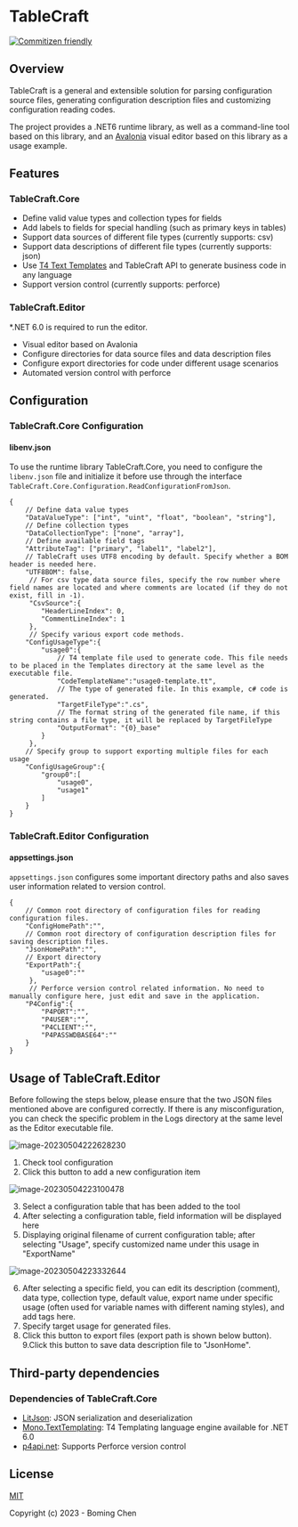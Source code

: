 # TableCraft

[![Commitizen friendly](https://img.shields.io/badge/commitizen-friendly-brightgreen.svg)](http://commitizen.github.io/cz-cli/)

## Overview

TableCraft is a general and extensible solution for parsing configuration source files, generating configuration description files and customizing configuration reading codes.

The project provides a .NET6 runtime library, as well as a command-line tool based on this library, and an [Avalonia](https://avaloniaui.net/) visual editor based on this library as a usage example.

## Features

### TableCraft.Core

* Define valid value types and collection types for fields
* Add labels to fields for special handling (such as primary keys in tables)
* Support data sources of different file types (currently supports: csv)
* Support data descriptions of different file types (currently supports: json)
* Use [T4 Text Templates](https://learn.microsoft.com/en-us/visualstudio/modeling/code-generation-and-t4-text-templates?view=vs-2022) and TableCraft API to generate business code in any language
* Support version control (currently supports: perforce)

### TableCraft.Editor

*.NET 6.0 is required to run the editor.

* Visual editor based on Avalonia
* Configure directories for data source files and data description files
* Configure export directories for code under different usage scenarios
* Automated version control with perforce

## Configuration

### TableCraft.Core Configuration

#### libenv.json

To use the runtime library TableCraft.Core, you need to configure the `libenv.json` file and initialize it before use through the interface `TableCraft.Core.Configuration.ReadConfigurationFromJson`.

```jsonc
{
    // Define data value types
    "DataValueType": ["int", "uint", "float", "boolean", "string"],
    // Define collection types
    "DataCollectionType": ["none", "array"],
    // Define available field tags
    "AttributeTag": ["primary", "label1", "label2"],
    // TableCraft uses UTF8 encoding by default. Specify whether a BOM header is needed here.
    "UTF8BOM": false,
     // For csv type data source files, specify the row number where field names are located and where comments are located (if they do not exist, fill in -1).
     "CsvSource":{
        "HeaderLineIndex": 0,
        "CommentLineIndex": 1
     },
     // Specify various export code methods.
    "ConfigUsageType":{
        "usage0":{
            // T4 template file used to generate code. This file needs to be placed in the Templates directory at the same level as the executable file.
            "CodeTemplateName":"usage0-template.tt",
            // The type of generated file. In this example, c# code is generated.
            "TargetFileType":".cs",
            // The format string of the generated file name, if this string contains a file type, it will be replaced by TargetFileType
            "OutputFormat": "{0}_base"
        }
     },
    // Specify group to support exporting multiple files for each usage
    "ConfigUsageGroup":{
        "group0":[
            "usage0",
            "usage1"
        ]
    }
}
```

### TableCraft.Editor Configuration

#### appsettings.json

`appsettings.json` configures some important directory paths and also saves user information related to version control.

```jsonc
{
    // Common root directory of configuration files for reading configuration files.
    "ConfigHomePath":"",
    // Common root directory of configuration description files for saving description files.
    "JsonHomePath":"",
    // Export directory
    "ExportPath":{
        "usage0":""
     },
     // Perforce version control related information. No need to manually configure here, just edit and save in the application.
    "P4Config":{
        "P4PORT":"",
        "P4USER":"",
        "P4CLIENT":"",
        "P4PASSWDBASE64":""
    }
}
```

## Usage of TableCraft.Editor

Before following the steps below, please ensure that the two JSON files mentioned above are configured correctly. If there is any misconfiguration, you can check the specific problem in the Logs directory at the same level as the Editor executable file.

![image-20230504222628230](https://s2.loli.net/2023/05/04/oFwejhrCAliOXpc.png)

1. Check tool configuration
2. Click this button to add a new configuration item

![image-20230504223100478](https://s2.loli.net/2023/05/04/cuHms6nqNBZSr7X.png)

3. Select a configuration table that has been added to the tool
4. After selecting a configuration table, field information will be displayed here
5. Displaying original filename of current configuration table; after selecting "Usage", specify customized name under this usage in "ExportName"

![image-20230504223332644](https://s2.loli.net/2023/05/04/J8R2q1uhjpsDGoz.png)

6. After selecting a specific field, you can edit its description (comment), data type, collection type, default value, export name under specific usage (often used for variable names with different naming styles), and add tags here.
7. Specify target usage for generated files.
8. Click this button to export files (export path is shown below button).
9.Click this button to save data description file to "JsonHome".

## Third-party dependencies

### Dependencies of TableCraft.Core 

* [LitJson](https://github.com/LitJSON/litjson): JSON serialization and deserialization 
* [Mono.TextTemplating](https://github.com/Microsoft/t4): T4 Templating language engine available for .NET 6.0 
* [p4api.net](https://www.nuget.org/packages/p4api.net): Supports Perforce version control 

## License

[MIT](http://opensource.org/licenses/MIT)

Copyright (c) 2023 - Boming Chen